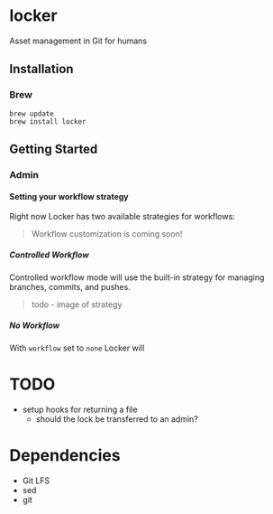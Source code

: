 # locker
Asset management in Git for humans

## Installation
### Brew
```shell
brew update
brew install locker
```

## Getting Started
### Admin

#### Setting your workflow strategy
Right now Locker has two available strategies for workflows:
> Workflow customization is coming soon!

##### Controlled Workflow
Controlled workflow mode will use the built-in strategy for managing branches, commits, and pushes.
> todo - image of strategy

##### No Workflow
With `workflow` set to `none` Locker will 


# TODO
- setup hooks for returning a file
  - should the lock be transferred to an admin?

# Dependencies
- Git LFS
- sed
- git